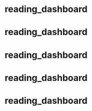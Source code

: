 # reading_dashboard
# reading_dashboard
# reading_dashboard
# reading_dashboard
# reading_dashboard
